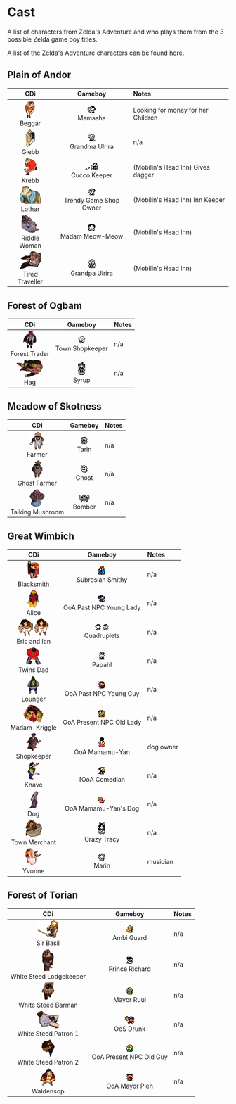 # Cast
A list of characters from Zelda's Adventure and who plays them from the 3 possible Zelda game boy titles.

A list of the Zelda's Adventure characters can be found [here](https://zelda.fandom.com/wiki/Characters_in_Zelda%27s_Adventure).

## Plain of Andor

| CDi         | Gameboy     | Notes      |
| :---------: | :---------: | :--------- |
| ![Beggar CDi](cast/ZA_Beggar.png) <br />Beggar | ![Mamasha DMG](cast/LA_Mamasha.png) <br /> Mamasha | Looking for money for her Children |
| ![Glebb CDi](cast/ZA_Glebb.png) <br />Glebb | ![Grandma Ulrira DMG](cast/LA_Grandma-Ulrira.png) <br /> Grandma Ulrira | n/a |
| ![Krebb CDi](cast/ZA_Krebb.png) <br />Krebb | ![Cucco Keeper DMG](cast/LA_Cucco-Keeper.png) <br /> Cucco Keeper | (Mobilin's Head Inn) Gives dagger |
| ![Lothar CDi](cast/ZA_Lothar.png) <br />Lothar | ![Trendy Game Shop Owner DMG](cast/LA_Trendy-Game-Shop-Owner.png) <br /> Trendy Game Shop Owner | (Mobilin's Head Inn) Inn Keeper |
| ![Riddle Woman CDi](cast/ZA_Riddle-Woman.png) <br />Riddle Woman | ![Madam Meow-Meow DMG](cast/LA_Madam-MeowMeow.png) <br /> Madam Meow-Meow | (Mobilin's Head Inn) |
| ![Tired Traveller CDi](cast/ZA_Tired-Traveller.png) <br />Tired Traveller | ![Grandpa Ulrira DMG](cast/LA_Grandpa-Ulrira.png) <br /> Grandpa Ulrira | (Mobilin's Head Inn) |

## Forest of Ogbam

| CDi         | Gameboy     | Notes      |
| :---------: | :---------: | :--------- |
| ![Forest Trader CDi](cast/ZA_Forest-Trader.png) <br />Forest Trader | ![Town Shopkeeper DMG](cast/LA_Town-Shopkeeper.png) <br /> Town Shopkeeper | n/a |
| ![Hag CDi](cast/ZA_Hag.png) <br />Hag | ![Syrup DMG](cast/LA_Syrup.png) <br /> Syrup | n/a |

## Meadow of Skotness

| CDi         | Gameboy     | Notes      |
| :---------: | :---------: | :--------- |
| ![Farmer CDi](cast/ZA_Farmer.png) <br />Farmer | ![Tarin DMG](cast/LA_Tarin.png) <br /> Tarin | n/a |
| ![Ghost Farmer CDi](cast/ZA_Ghost-Farmer.png) <br />Ghost Farmer | ![Ghost DMG](cast/LA_Ghost.png) <br /> Ghost | n/a |
| ![Talking Mushroom CDi](cast/ZA_Talking-Mushroom.png) <br />Talking Mushroom | ![Bomber DMG](cast/LA_Bomber.png) <br /> Bomber | n/a |

## Great Wimbich

| CDi         | Gameboy     | Notes      |
| :---------: | :---------: | :--------- |
| ![Blacksmith CDi](cast/ZA_Blacksmith.png) <br />Blacksmith | ![Subrosian Smithy DMG](cast/OoS_Subrosian-Smithy.png) <br /> Subrosian Smithy | n/a |
| ![Alice CDi](cast/ZA_Alice.png) <br />Alice | ![OoA Past NPC Young Lady DMG](cast/OoA_Past-Young-Lady.png) <br /> OoA Past NPC Young Lady | n/a |
| ![Eric and Ian CDi](cast/ZA_Eric-Ian.png) <br />Eric and Ian | ![Quadruplets DMG](cast/LA_Quadruplet.png) ![Quadruplet DMG](cast/LA_Quadruplet.png) <br /> Quadruplets | n/a |
| ![Twins Dad CDi](cast/ZA_Twins-Dad.png) <br />Twins Dad | ![Papahl DMG](cast/LA_Papahl.png) <br /> Papahl | n/a |
| ![Lounger CDi](cast/ZA_Wimbich-Lounger.png) <br />Lounger | ![OoA Past NPC Young Guy DMG](cast/OoA-Past-Young-Guy.png) <br /> OoA Past NPC Young Guy | n/a |
| ![Madam Kriggle CDi](cast/ZA_Madam-Kriggle.png) <br />Madam-Kriggle | ![OoA Present NPC Old Lady DMG](cast/OoA-Present-Old-Lady.png) <br /> OoA Present NPC Old Lady | n/a |
| ![Shopkeeper CDi](cast/ZA_Wimbich-Shopkeeper.png) <br />Shopkeeper | ![OoA Mamamu-Yan DMG](cast/OoA-Present-Mamamu-Yan.png) <br /> OoA Mamamu-Yan | dog owner |
| ![Knave CDi](cast/ZA_Wimbich-Knave.png) <br />Knave | ![OoA Comedian DMG](cast/OoA-Present-Comedian.png) <br /> [OoA Comedian | n/a |
| ![Dog CDi](cast/ZA_Wimbich-Dog.png) <br />Dog | ![OoA Mamamu-Yan's Dog DMG](cast/OoA-Present-Mamamu-Yan-Dog.png) <br /> OoA Mamamu-Yan's Dog | n/a |
| ![Town Merchant CDi](cast/ZA_Wimbich-Town-Merchant.png) <br />Town Merchant | ![Crazy Tracy DMG](cast/LA_Crazy-Tracy.png) <br /> Crazy Tracy | n/a |
| ![Yvonne CDi](cast/ZA_Yvonne.png) <br />Yvonne | ![Marin DMG](cast/LA_Marin.png) <br /> Marin | musician |

## Forest of Torian

| CDi         | Gameboy     | Notes      |
| :---------: | :---------: | :--------- |
| ![Sir Basil CDi](cast/ZA_Sir-Basil.png) <br />Sir Basil | ![Ambi Guard DMG](cast/OoA-Ambi-Guard.png) <br /> Ambi Guard | n/a |
| ![White Steed Lodgekeeper CDi](cast/ZA_White-Steed-Lodgekeeper.png) <br />White Steed Lodgekeeper | ![Prince Richard DMG](cast/LA_Prince-Richard.png) <br /> Prince Richard | n/a |
| ![White Steed Barman CDi](cast/ZA_White-Steed-Barman.png) <br />White Steed Barman | ![Mayor Ruul DMG](cast/OoS_Mayor-Ruul.png) <br /> Mayor Ruul | n/a |
| ![White Steed Patron 1 CDi](cast/ZA_White-Steed-patron-1.png) <br />White Steed Patron 1 | ![OoS Drunk DMG](cast/OoS-Drunk.png) <br /> OoS Drunk | n/a |
| ![White Steed Patron 2 CDi](cast/ZA_White-Steed-patron-2.png) <br />White Steed Patron 2 | ![OoA Present NPC Old Guy DMG](cast/OoA-Present-Old-Guy.png) <br /> OoA Present NPC Old Guy | n/a |
| ![Waldensop CDi](cast/ZA_Waldensop.png) <br />Waldensop | ![OoA Mayor Plen DMG](cast/OoA_Mayor-Plen.png) <br /> OoA Mayor Plen | n/a |
